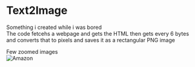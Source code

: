 # Text2Image
Something i created while i was bored  
The code fetcehs a webpage and gets the HTML then gets every 6 bytes and converts that to pixels and saves it as a rectangular PNG image

Few zoomed images   
![Amazon](http://i.imgur.com/rgaysdR.png)
